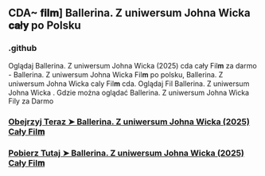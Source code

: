 ## CDA~ 𝐟𝐢𝐥𝐦] Ballerina. Z uniwersum Johna Wicka 𝐜𝐚ł𝐲  po Polsku

### .github

Oglądaj Ballerina. Z uniwersum Johna Wicka (2025) cda cały Fil𝐦 za darmo - Ballerina. Z uniwersum Johna Wicka Fil𝐦  po polsku, Ballerina. Z uniwersum Johna Wicka caly Fil𝐦 cda. Oglądaj Fil Ballerina. Z uniwersum Johna Wicka . Gdzie można oglądać Ballerina. Z uniwersum Johna Wicka Fily za Darmo

### [Obejrzyj Teraz ➤ Ballerina. Z uniwersum Johna Wicka (2025) Cały Fil𝐦 ](https://watching4khdmovies.blogspot.com/2025/05/john-wick-pl.html)

### [Pobierz Tutaj ➤ Ballerina. Z uniwersum Johna Wicka (2025) Cały Fil𝐦 ](https://watching4khdmovies.blogspot.com/2025/05/john-wick-pl.html)

